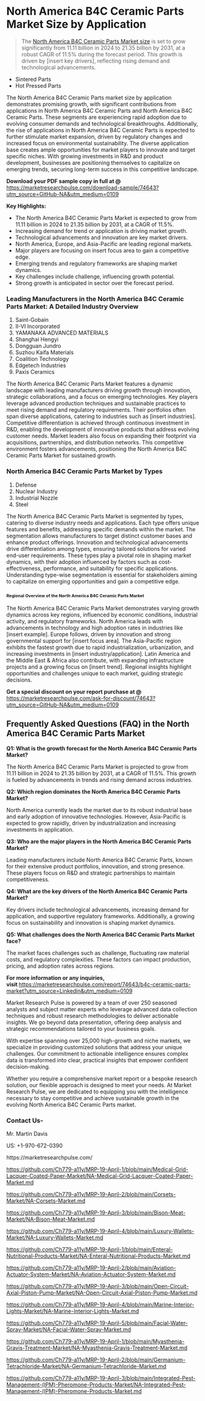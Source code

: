 <h1>North America B4C Ceramic Parts Market&nbsp;Size by Application</h1><blockquote><p>The <a href="https://marketresearchpulse.com/download-sample/74643?utm_source=GitHub-NA&amp;utm_medium=0109">North America B4C Ceramic Parts Market size</a> is set to grow significantly from 11.11 billion in 2024 to 21.35 billion by 2031, at a robust CAGR of 11.5% during the forecast period. This growth is driven by [insert key drivers], reflecting rising demand and technological advancements.</p></blockquote><ul><li>Sintered Parts<li> Hot Pressed Parts</li></ul><p>The North America B4C Ceramic Parts market size by application demonstrates promising growth, with significant contributions from applications in North America B4C Ceramic Parts and North America B4C Ceramic Parts. These segments are experiencing rapid adoption due to evolving consumer demands and technological breakthroughs. Additionally, the rise of applications in North America B4C Ceramic Parts is expected to further stimulate market expansion, driven by regulatory changes and increased focus on environmental sustainability. The diverse application base creates ample opportunities for market players to innovate and target specific niches. With growing investments in R&D and product development, businesses are positioning themselves to capitalize on emerging trends, securing long-term success in this competitive landscape.</p><p><strong>Download your PDF sample copy in full at @ </strong><a href="https://marketresearchpulse.com/download-sample/74643?utm_source=GitHub-NA&amp;utm_medium=0109">https://marketresearchpulse.com/download-sample/74643?utm_source=GitHub-NA&amp;utm_medium=0109</a></p><p><strong>Key Highlights: </strong></p><ul><li>The North America B4C Ceramic Parts Market is expected to grow from 11.11 billion in 2024 to 21.35 billion by 2031, at a CAGR of 11.5%.</li><li>Increasing demand for trend or application is driving market growth.</li><li>Technological advancements and innovation are key market drivers.</li><li>North America, Europe, and Asia-Pacific are leading regional markets.</li><li>Major players are focusing on insert focus area to gain a competitive edge.</li><li>Emerging trends and regulatory frameworks are shaping market dynamics.</li><li>Key challenges include challenge, influencing growth potential.</li><li>Strong growth is anticipated in sector over the forecast period.</li></ul><h3>Leading Manufacturers in the North America B4C Ceramic Parts Market: A Detailed Industry Overview</h3><ol><li>Saint-Gobain</li><li>II-VI Incorporated</li><li>YAMANAKA ADVANCED MATERIALS</li><li>Shanghai Hengyi</li><li>Dongguan Jundro</li><li>Suzhou Kaifa Materials</li><li>Coalition Technology</li><li>Edgetech Industries</li><li>Paxis Ceramics</li></ol><div class="flex max-w-full flex-col flex-grow"><div class="min-h-8 text-message flex w-full flex-col items-end gap-2 whitespace-normal break-words [.text-message+&amp;]:mt-5" dir="auto" data-message-author-role="assistant" data-message-id="fd8432e4-4910-450d-b182-61b7bfb0a01f" data-message-model-slug="gpt-4o"><div class="flex w-full flex-col gap-1 empty:hidden first:pt-[3px]"><div class="markdown prose w-full break-words dark:prose-invert light"><p>The North America B4C Ceramic Parts Market features a dynamic landscape with leading manufacturers driving growth through innovation, strategic collaborations, and a focus on emerging technologies. Key players leverage advanced production techniques and sustainable practices to meet rising demand and regulatory requirements. Their portfolios often span diverse applications, catering to industries such as [insert industries]. Competitive differentiation is achieved through continuous investment in R&amp;D, enabling the development of innovative products that address evolving customer needs. Market leaders also focus on expanding their footprint via acquisitions, partnerships, and distribution networks. This competitive environment fosters advancements, positioning the North America B4C Ceramic Parts Market for sustained growth.</p></div></div></div></div><h3>North America B4C Ceramic Parts Market by Types</h3><ol><li>Defense<li> Nuclear Industry<li> Industrial Nozzle<li> Steel</li></ol><div class="flex max-w-full flex-col flex-grow"><div class="min-h-8 text-message flex w-full flex-col items-end gap-2 whitespace-normal break-words [.text-message+&amp;]:mt-5" dir="auto" data-message-author-role="assistant" data-message-id="084470be-0bb7-4664-bddf-5156b4f41249" data-message-model-slug="gpt-4o-mini"><div class="flex w-full flex-col gap-1 empty:hidden first:pt-[3px]"><div class="markdown prose w-full break-words dark:prose-invert light"><p>The North America B4C Ceramic Parts Market is segmented by types, catering to diverse industry needs and applications. Each type offers unique features and benefits, addressing specific demands within the market. The segmentation allows manufacturers to target distinct customer bases and enhance product offerings. Innovation and technological advancements drive differentiation among types, ensuring tailored solutions for varied end-user requirements. These types play a pivotal role in shaping market dynamics, with their adoption influenced by factors such as cost-effectiveness, performance, and suitability for specific applications. Understanding type-wise segmentation is essential for stakeholders aiming to capitalize on emerging opportunities and gain a competitive edge.</p></div></div></div></div><h3><span style="font-size: 11px;">Regional Overview of the North America B4C Ceramic Parts Market</span></h3><div class="flex max-w-full flex-col flex-grow"><div class="min-h-8 text-message flex w-full flex-col items-end gap-2 whitespace-normal break-words [.text-message+&amp;]:mt-5" dir="auto" data-message-author-role="assistant" data-message-id="e9038762-ce64-4e30-91c9-9bd413514231" data-message-model-slug="gpt-4o-mini"><div class="flex w-full flex-col gap-1 empty:hidden first:pt-[3px]"><div class="markdown prose w-full break-words dark:prose-invert light"><p>The North America B4C Ceramic Parts Market demonstrates varying growth dynamics across key regions, influenced by economic conditions, industrial activity, and regulatory frameworks. North America leads with advancements in technology and high adoption rates in industries like [insert example]. Europe follows, driven by innovation and strong governmental support for [insert focus area]. The Asia-Pacific region exhibits the fastest growth due to rapid industrialization, urbanization, and increasing investments in [insert industry/application]. Latin America and the Middle East &amp; Africa also contribute, with expanding infrastructure projects and a growing focus on [insert trend]. Regional insights highlight opportunities and challenges unique to each market, guiding strategic decisions.</p></div></div></div></div><p><strong>Get a special discount on your report purchase at @ </strong><a href="https://marketresearchpulse.com/ask-for-discount/74643?utm_source=GitHub-NA&amp;utm_medium=0109">https://marketresearchpulse.com/ask-for-discount/74643?utm_source=GitHub-NA&amp;utm_medium=0109</a></p><h2>Frequently Asked Questions (FAQ) in the North America B4C Ceramic Parts Market</h2><p><strong>Q1: What is the growth forecast for the North America B4C Ceramic Parts Market?</strong></p><p>The North America B4C Ceramic Parts Market is projected to grow from 11.11 billion in 2024 to 21.35 billion by 2031, at a CAGR of 11.5%. This growth is fueled by advancements in trends and rising demand across industries.</p><p><strong>Q2: Which region dominates the North America B4C Ceramic Parts Market?</strong></p><p>North America currently leads the market due to its robust industrial base and early adoption of innovative technologies. However, Asia-Pacific is expected to grow rapidly, driven by industrialization and increasing investments in application.</p><p><strong>Q3: Who are the major players in the North America B4C Ceramic Parts Market?</strong></p><p>Leading manufacturers include North America B4C Ceramic Parts, known for their extensive product portfolios, innovation, and strong presence. These players focus on R&amp;D and strategic partnerships to maintain competitiveness.</p><p><strong>Q4: What are the key drivers of the North America B4C Ceramic Parts Market?</strong></p><p>Key drivers include technological advancements, increasing demand for application, and supportive regulatory frameworks. Additionally, a growing focus on sustainability and innovation is shaping market dynamics.</p><p><strong>Q5: What challenges does the North America B4C Ceramic Parts Market face?</strong></p><p>The market faces challenges such as challenge, fluctuating raw material costs, and regulatory complexities. These factors can impact production, pricing, and adoption rates across regions.</p><p><strong>For more information or any inquiries, visit&nbsp;</strong><a href="https://marketresearchpulse.com/report/74643/b4c-ceramic-parts-market?utm_source=Linkedin&utm_medium=0109">https://marketresearchpulse.com/report/74643/b4c-ceramic-parts-market?utm_source=Linkedin&utm_medium=0109</a></p><p>Market Research Pulse is powered by a team of over 250 seasoned analysts and subject matter experts who leverage advanced data collection techniques and robust research methodologies to deliver actionable insights. We go beyond data presentation, offering deep analysis and strategic recommendations tailored to your business goals.</p><p>With expertise spanning over 25,000 high-growth and niche markets, we specialize in providing customized solutions that address your unique challenges. Our commitment to actionable intelligence ensures complex data is transformed into clear, practical insights that empower confident decision-making.</p><p>Whether you require a comprehensive market report or a bespoke research solution, our flexible approach is designed to meet your needs. At Market Research Pulse, we are dedicated to equipping you with the intelligence necessary to stay competitive and achieve sustainable growth in the evolving North America B4C Ceramic Parts market.</p><h3><strong>Contact Us-</strong></h3><p>Mr. Martin Davis</p><p>US: +1-970-672-0390</p><p>https://marketresearchpulse.com/</p><p><a href="https://github.com/Ch779-a11y/MRP-19-April-1/blob/main/Medical-Grid-Lacquer-Coated-Paper-Market/NA-Medical-Grid-Lacquer-Coated-Paper-Market.md">https://github.com/Ch779-a11y/MRP-19-April-1/blob/main/Medical-Grid-Lacquer-Coated-Paper-Market/NA-Medical-Grid-Lacquer-Coated-Paper-Market.md</a></p><p><a href="https://github.com/Ch779-a11y/MRP-19-April-2/blob/main/Corsets-Market/NA-Corsets-Market.md">https://github.com/Ch779-a11y/MRP-19-April-2/blob/main/Corsets-Market/NA-Corsets-Market.md</a></p><p><a href="https://github.com/Ch779-a11y/MRP-19-April-3/blob/main/Bison-Meat-Market/NA-Bison-Meat-Market.md">https://github.com/Ch779-a11y/MRP-19-April-3/blob/main/Bison-Meat-Market/NA-Bison-Meat-Market.md</a></p><p><a href="https://github.com/Ch779-a11y/MRP-19-April-4/blob/main/Luxury-Wallets-Market/NA-Luxury-Wallets-Market.md">https://github.com/Ch779-a11y/MRP-19-April-4/blob/main/Luxury-Wallets-Market/NA-Luxury-Wallets-Market.md</a></p><p><a href="https://github.com/Ch779-a11y/MRP-19-April-1/blob/main/Enteral-Nutritional-Products-Market/NA-Enteral-Nutritional-Products-Market.md">https://github.com/Ch779-a11y/MRP-19-April-1/blob/main/Enteral-Nutritional-Products-Market/NA-Enteral-Nutritional-Products-Market.md</a></p><p><a href="https://github.com/Ch779-a11y/MRP-19-April-2/blob/main/Aviation-Actuator-System-Market/NA-Aviation-Actuator-System-Market.md">https://github.com/Ch779-a11y/MRP-19-April-2/blob/main/Aviation-Actuator-System-Market/NA-Aviation-Actuator-System-Market.md</a></p><p><a href="https://github.com/Ch779-a11y/MRP-19-April-3/blob/main/Open-Circuit-Axial-Piston-Pump-Market/NA-Open-Circuit-Axial-Piston-Pump-Market.md">https://github.com/Ch779-a11y/MRP-19-April-3/blob/main/Open-Circuit-Axial-Piston-Pump-Market/NA-Open-Circuit-Axial-Piston-Pump-Market.md</a></p><p><a href="https://github.com/Ch779-a11y/MRP-19-April-4/blob/main/Marine-Interior-Lights-Market/NA-Marine-Interior-Lights-Market.md">https://github.com/Ch779-a11y/MRP-19-April-4/blob/main/Marine-Interior-Lights-Market/NA-Marine-Interior-Lights-Market.md</a></p><p><a href="https://github.com/Ch779-a11y/MRP-19-April-5/blob/main/Facial-Water-Spray-Market/NA-Facial-Water-Spray-Market.md">https://github.com/Ch779-a11y/MRP-19-April-5/blob/main/Facial-Water-Spray-Market/NA-Facial-Water-Spray-Market.md</a></p><p><a href="https://github.com/Ch779-a11y/MRP-19-April-1/blob/main/Myasthenia-Gravis-Treatment-Market/NA-Myasthenia-Gravis-Treatment-Market.md">https://github.com/Ch779-a11y/MRP-19-April-1/blob/main/Myasthenia-Gravis-Treatment-Market/NA-Myasthenia-Gravis-Treatment-Market.md</a></p><p><a href="https://github.com/Ch779-a11y/MRP-19-April-2/blob/main/Germanium-Tetrachloride-Market/NA-Germanium-Tetrachloride-Market.md">https://github.com/Ch779-a11y/MRP-19-April-2/blob/main/Germanium-Tetrachloride-Market/NA-Germanium-Tetrachloride-Market.md</a></p><p><a href="https://github.com/Ch779-a11y/MRP-19-April-3/blob/main/Integrated-Pest-Management-(IPM)-Pheromone-Products-Market/NA-Integrated-Pest-Management-(IPM)-Pheromone-Products-Market.md">https://github.com/Ch779-a11y/MRP-19-April-3/blob/main/Integrated-Pest-Management-(IPM)-Pheromone-Products-Market/NA-Integrated-Pest-Management-(IPM)-Pheromone-Products-Market.md</a></p>
